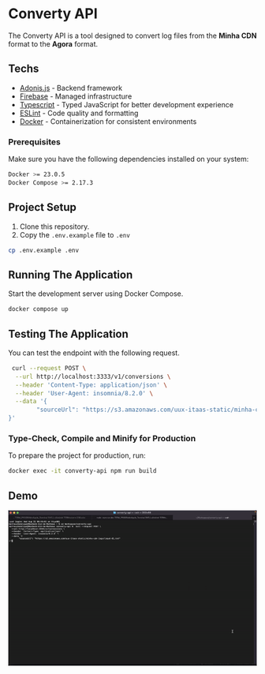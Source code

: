 # Converty API

The Converty API is a tool designed to convert log files from the **Minha CDN** format to the **Agora** format.

## Techs

- [Adonis.js](https://adonisjs.com) - Backend framework
- [Firebase](https://firebase.google.com) - Managed infrastructure
- [Typescript](https://www.typescriptlang.org) - Typed JavaScript for better development experience
- [ESLint](https://eslint.org) - Code quality and formatting
- [Docker](https://www.docker.com) - Containerization for consistent environments

### Prerequisites

Make sure you have the following dependencies installed on your system:

```sh
Docker >= 23.0.5
Docker Compose >= 2.17.3
```

## Project Setup

1. Clone this repository.
2. Copy the `.env.example` file to `.env`

```sh
cp .env.example .env
```

## Running The Application

Start the development server using Docker Compose.

```sh
docker compose up
```

## Testing The Application

You can test the endpoint with the following request.

```sh
 curl --request POST \
  --url http://localhost:3333/v1/conversions \
  --header 'Content-Type: application/json' \
  --header 'User-Agent: insomnia/8.2.0' \
  --data '{
        "sourceUrl": "https://s3.amazonaws.com/uux-itaas-static/minha-cdn-logs/input-01.txt"
}'
```

### Type-Check, Compile and Minify for Production

To prepare the project for production, run:

```sh
docker exec -it converty-api npm run build
```

## Demo

![Converty API demo](demo/demo.gif)
